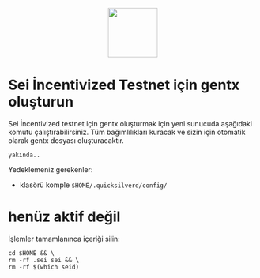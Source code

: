 
<p align="center">
  <img height="100" height="auto" src="https://raw.githubusercontent.com/Nodeist/Testnet_Kurulumlar/main/Sei/169664551-39020c2e-fa95-483b-916b-c52ce4cb907c.png">
</p>

# Sei İncentivized Testnet için gentx oluşturun
Sei İncentivized testnet için gentx oluşturmak için yeni sunucuda aşağıdaki komutu çalıştırabilirsiniz. Tüm bağımlılıkları kuracak ve sizin için otomatik olarak gentx dosyası oluşturacaktır.
```
yakında..
```

Yedeklemeniz gerekenler:
- klasörü komple `$HOME/.quicksilverd/config/`

# henüz aktif değil

İşlemler tamamlanınca içeriği silin: 
```
cd $HOME && \
rm -rf .sei sei && \
rm -rf $(which seid)
```
